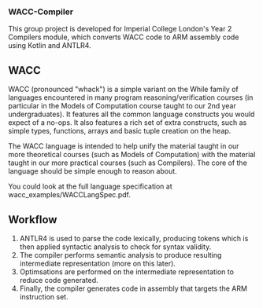 ### WACC-Compiler

This group project is developed for Imperial College London's Year 2 Compilers module, which converts WACC code to ARM assembly code using Kotlin and ANTLR4.

## WACC

WACC (pronounced "whack") is a simple variant on the While family of languages encountered in many program reasoning/verification courses (in particular in the Models of Computation course taught to our 2nd year undergraduates). It features all the common language constructs you would expect of a no-ops. It also features a rich set of extra constructs, such as simple types, functions, arrays and basic tuple creation on the heap.

The WACC language is intended to help unify the material taught in our more theoretical courses (such as Models of Computation) with the material taught in our more practical courses (such as Compilers). The core of the language should be simple enough to reason about. 

You could look at the full language specification at wacc_examples/WACCLangSpec.pdf.

## Workflow 

1) ANTLR4 is used to parse the code lexically, producing tokens which is then applied syntactic analysis to check for syntax validity.
2) The compiler performs semantic analysis to produce resulting intermediate representation (more on this later).
3) Optimsations are performed on the intermediate representation to reduce code generated. 
4) Finally, the compiler generates code in assembly that targets the ARM instruction set.
